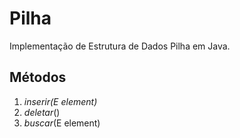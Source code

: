 # Pilha
Implementação de Estrutura de Dados Pilha em Java.

## Métodos

1. <i>inserir(E element)</i>
2. <i>deletar</i>()
3. <i>buscar</i>(E element)
